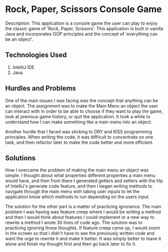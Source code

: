 # Rock, Paper, Scissors Console Game
Description: This application is a console game the user can play to enjoy the classic game of 'Rock, Paper, Scissors'. This application is built in vanilla Java and incorporates OOP principles and the concept of 'everything can be an object'.
<br>
## Technologies Used
1) IntelliJ IDE
2) Java

## Hurdles and Problems
One of the main issues I was facing was the concept that anything can be an object. The assignment was to make the Main Menu an object the user can interact with in order to be able to choose if they want to play the game, look at previous game history, or quit the application. It took a while to understand how I can make something like a main menu into an object. 

Another hurdle that I faced was sticking to DRY and KISS programming principles. When writing the code, it was difficult to concentrate on one task, and then refactor later to make the code better and more efficient.

## Solutions
How I overcame the problem of making the main menu an object was simple. I thought about what properties different properties a main menu would have, and then from there I generated getters and setters with the hlp of IntelliJ's generate code feature, and then I began writing methods to navigate through the main menu with taking user inputs to let the application know which methods to run depending on the users input. 

The solution for the other part is a matter of practicing ignorance. The main problem I was having was feature creep where I would be writing a method and then I would think about features I could implement or a new way to rewrite a method I wrote 30 lines of code ago. The solution was to practicing ignoring those thoughts. If feature creep came up, I would zoom in the screen so that i didn't have to see the previously written code and want the urge to rewrite it and make it better. It was simply better to leave it alone and finish my thought first and then go back later to fix it. 